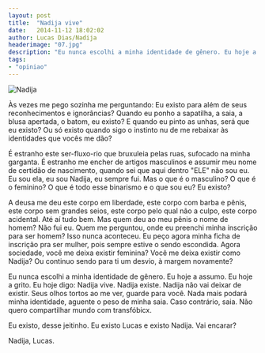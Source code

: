 ```yaml
---
layout: post
title:  "Nadija vive"
date:   2014-11-12 18:02:02
author: Lucas Dias/Nadija
headerimage: "07.jpg"
description: "Eu nunca escolhi a minha identidade de gênero. Eu hoje a assumo. Eu hoje a grito. Eu hoje digo: Nadija vive."
tags:
- "opiniao"
---
```


<img src="" alt="Nadija">

Às vezes me pego sozinha me perguntando: Eu existo para além de seus reconhecimentos e ignorâncias? Quando eu ponho a sapatilha, a saia, a blusa apertada, o batom, eu existo? E quando eu pinto as unhas, será que eu existo? Ou só existo quando sigo o instinto nu de me rebaixar às identidades que vocês me dão?

É estranho este ser-fluxo-rio que bruxuleia pelas ruas, sufocado na minha garganta. É estranho me encher de artigos masculinos e assumir meu nome de certidão de nascimento, quando sei que aqui dentro "ELE" não sou eu. Eu sou ela, eu sou Nadija, eu sempre fui. Mas o que é o masculino? O que é o feminino? O que é todo esse binarismo e o que sou eu? Eu existo?

A deusa me deu este corpo em liberdade, este corpo com barba e pênis, este corpo sem grandes seios, este corpo pelo qual não a culpo, este corpo acidental. Até aí tudo bem. Mas quem deu ao meu pênis o nome de homem? Não fui eu. Quem me perguntou, onde eu preenchi minha inscrição para ser homem? Isso nunca aconteceu. Eu peço agora minha ficha de inscrição pra ser mulher, pois sempre estive o sendo escondida. Agora sociedade, você me deixa existir feminina? Você me deixa existir como Nadija? Ou continuo sendo para ti um desvio, à margem novamente?

Eu nunca escolhi a minha identidade de gênero. Eu hoje a assumo. Eu hoje a grito. Eu hoje digo: Nadija vive. Nadija existe. Nadija não vai deixar de existir. Seus olhos tortos ao me ver, guarde para você. Nada mais podará minha identidade, aguente o peso de minha saia. Caso contrário, saia. Não quero compartilhar mundo com transfóbicx.

Eu existo, desse jeitinho. Eu existo Lucas e existo Nadija. Vai encarar?

Nadija, Lucas.